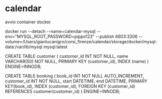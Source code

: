 # calendar

avvio container docker

docker run --detach --name=calendar-mysql --env="MYSQL_ROOT_PASSWORD=pippo123" --publish 6603:3306 --volume=/Users/gianlucanigro/corsi_firenze/calendar/storage/docker/mysql-data:/var/lib/mysql mysql:latest

CREATE TABLE customer (
                          customer_id INT NOT NULL,
                          name VARCHAR(50) NOT NULL,
                          PRIMARY KEY (customer_id),
                      INDEX (name)
)   ENGINE=INNODB;

CREATE TABLE booking (
                               book_id INT NOT NULL AUTO_INCREMENT,
                               customer_id INT NOT NULL,
                               start DATETIME,
                               end DATETIME,
                               PRIMARY KEY(book_id),
                               INDEX (customer_id),
                               FOREIGN KEY (customer_id)
                                   REFERENCES customer(customer_id)
)   ENGINE=INNODB;